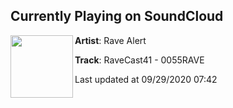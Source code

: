 ## Currently Playing on SoundCloud

[<img align="left" width="100" src="https://i1.sndcdn.com/artworks-NNDrfmGWGRKwlOYR-Zvdc6g-t50x50.jpg">](https://soundcloud.com/rave_alert/ravecast41-0055rave)

**Artist**: Rave Alert 

**Track**: RaveCast41 - 0055RAVE

Last updated at 09/29/2020 07:42
